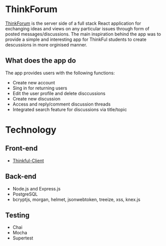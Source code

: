 # ThinkForum 

[ThinkForum](https://thinkforum.now.sh/) is the server side of a full stack React application for 
exchanging ideas and views on any particular issues through form of posted messages/discussions. 
The main inspiration behind the app was to provide a simple and interesting app for ThinkFul 
students to create descussions in more orginised manner.


## What does the app do

The app provides users with the following functions:

* Create new account
* Sing in for returning users
* Edit the user profile and delete disccussions 
* Create new discussion
* Access and reply/comment discussion threads 
* Integrated search feature for discussions via title/topic

# Technology

## Front-end

* [Thinkful-Client](https://github.com/ZolFallows/thinkforum-client)

## Back-end

* Node.js and Express.js 
* PostgreSQL
* bcryptjs, morgan, helmet, jsonwebtoken, treeize, xss, knex.js

## Testing

* Chai
* Mocha
* Supertest